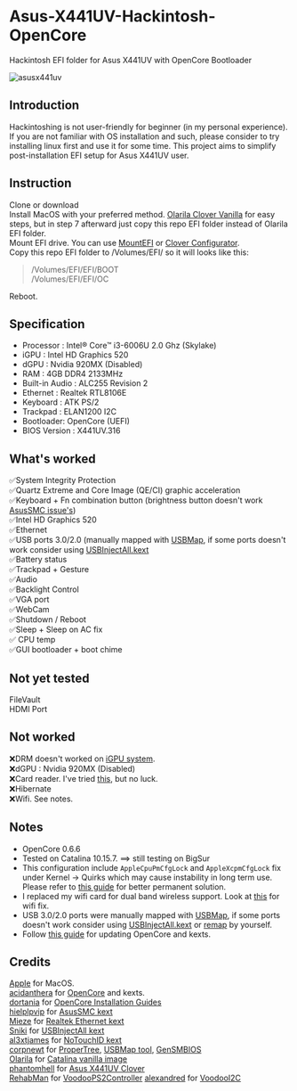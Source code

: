 # Asus-X441UV-Hackintosh-OpenCore
Hackintosh EFI folder for Asus X441UV with OpenCore Bootloader

![asusx441uv](https://www.asus.com/media/global/gallery/vxJCXiQvvDJIPwmt_setting_fff_1_90_end_500.png)

## Introduction
Hackintoshing is not user-friendly for beginner (in my personal experience). If you are not familiar with OS installation and such, please consider to try installing linux first and use it for some time. This project aims to simplify post-installation EFI setup for Asus X441UV user.

## Instruction
Clone or download  
Install MacOS with your preferred method. [Olarila Clover Vanilla](https://www.olarila.com/topic/5794-hackintosh-guide-install-macos-with-vanilla-olarila-image-step-by-step-install-and-post-install-windows-linux-or-mac/) for easy steps, but in step 7 afterward just copy this repo EFI folder instead of Olarila EFI folder.   
Mount EFI drive. You can use [MountEFI](https://github.com/corpnewt/MountEFI) or [Clover Configurator](https://mackie100projects.altervista.org/download-clover-configurator/).  
Copy this repo EFI folder to /Volumes/EFI/ so it will looks like this: 
>/Volumes/EFI/EFI/BOOT  
>/Volumes/EFI/EFI/OC  

Reboot.

## Specification
* Processor : Intel® Core™ i3-6006U 2.0 Ghz (Skylake)
* iGPU : Intel HD Graphics 520
* dGPU : Nvidia 920MX (Disabled)
* RAM : 4GB DDR4 2133MHz
* Built-in Audio : ALC255 Revision 2
* Ethernet : Realtek RTL8106E
* Keyboard : ATK PS/2
* Trackpad : ELAN1200 I2C
* Bootloader: OpenCore (UEFI)
* BIOS Version : X441UV.316

## What's worked
:white_check_mark:System Integrity Protection  
:white_check_mark:Quartz Extreme and Core Image (QE/CI) graphic acceleration   
:white_check_mark:Keyboard + Fn combination button (brightness button doesn't work [AsusSMC issue's](https://github.com/hieplpvip/AsusSMC/issues/75))  
:white_check_mark:Intel HD Graphics 520  
:white_check_mark:Ethernet  
:white_check_mark:USB ports 3.0/2.0 (manually mapped with [USBMap](https://github.com/corpnewt/USBMap), if some ports doesn't work consider using [USBInjectAll.kext](https://github.com/Sniki/OS-X-USB-Inject-All)  
:white_check_mark:Battery status    
:white_check_mark:Trackpad + Gesture  
:white_check_mark:Audio  
:white_check_mark:Backlight Control  
:white_check_mark:VGA port  
:white_check_mark:WebCam  
:white_check_mark:Shutdown / Reboot  
:white_check_mark:Sleep + Sleep on AC fix  
:white_check_mark: CPU temp  
:white_check_mark:GUI bootloader + boot chime  


## Not yet tested
FileVault  
HDMI Port

## Not worked
:x:DRM doesn't worked on [iGPU system](https://dortania.github.io/OpenCore-Post-Install/universal/drm.html).  
:x:dGPU : Nvidia 920MX (Disabled)  
:x:Card reader. I've tried [this](https://www.noobsplanet.com/index.php?threads/fix-internal-external-card-reader-hackintosh-guide.32/), but no luck.  
:x:Hibernate  
:x:Wifi. See notes.  

## Notes
* OpenCore 0.6.6
* Tested on Catalina 10.15.7. ==> still testing on BigSur
* This configuration include `AppleCpuPmCfgLock` and `AppleXcpmCfgLock` fix under Kernel -> Quirks which may cause instability in long term use. Please refer to [this guide](https://dortania.github.io/OpenCore-Post-Install/misc/msr-lock.html) for better permanent solution.
* I replaced my wifi card for dual band wireless support. Look at [this](https://osxlatitude.com/forums/topic/11138-inventory-of-supportedunsupported-wireless-cards-2-sierra-catalina/) for wifi fix. 
* USB 3.0/2.0 ports were manually mapped with [USBMap](https://github.com/corpnewt/USBMap), if some ports doesn't work consider using [USBInjectAll.kext](https://github.com/Sniki/OS-X-USB-Inject-All) or [remap](https://dortania.github.io/OpenCore-Post-Install/usb/#macos-and-the-15-port-limit) by yourself.
* Follow [this guide](https://dortania.github.io/OpenCore-Post-Install/universal/update.html#updating-opencore) for updating OpenCore and kexts.

## Credits
[Apple](https://www.apple.com/) for MacOS.  
[acidanthera](https://github.com/acidanthera) for [OpenCore](https://github.com/acidanthera/OpenCorePkg) and kexts.  
[dortania](https://github.com/dortania) for [OpenCore Installation Guides](https://dortania.github.io/OpenCore-Install-Guide/)  
[hielplpvip](https://github.com/hieplpvip) for [AsusSMC kext](https://github.com/hieplpvip/AsusSMC)  
[Mieze](https://github.com/Mieze/) for [Realtek Ethernet kext](https://github.com/Mieze/RealtekRTL8100)  
[Sniki](https://github.com/Sniki/) for [USBInjectAll kext](https://github.com/Sniki/OS-X-USB-Inject-All/releases)  
[al3xtjames](https://github.com/al3xtjames) for [NoTouchID kext](https://github.com/al3xtjames/NoTouchID/)  
[corpnewt](https://github.com/corpnewt/) for [ProperTree](https://github.com/corpnewt/ProperTree), [USBMap tool](https://github.com/corpnewt/USBMap), [GenSMBIOS](
https://github.com/corpnewt/GenSMBIOS)  
[Olarila](https://www.olarila.com) for [Catalina vanilla image](https://www.olarila.com/topic/6278-new-vanilla-olarila-images/)  
[phantomhell](https://github.com/phantomhell) for [Asus X441UV Clover](https://github.com/phantomhell/Asus-X441UV-Hackintosh)  
[RehabMan](https://github.com/RehabMan/) for [VoodooPS2Controller](https://github.com/RehabMan/OS-X-Voodoo-PS2-Controller)
[alexandred](https://github.com/alexandred) for [VoodooI2C](https://github.com/VoodooI2C/VoodooI2C)  
